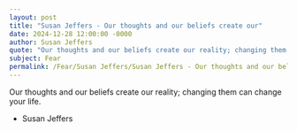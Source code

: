 ```yaml
---
layout: post
title: "Susan Jeffers - Our thoughts and our beliefs create our"
date: 2024-12-28 12:00:00 -0000
author: Susan Jeffers
quote: "Our thoughts and our beliefs create our reality; changing them can change your life."
subject: Fear
permalink: /Fear/Susan Jeffers/Susan Jeffers - Our thoughts and our beliefs create our
---
```


Our thoughts and our beliefs create our reality; changing them can change your life.

- Susan Jeffers
